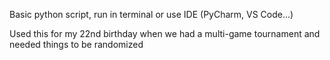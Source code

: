 Basic python script, run in terminal or use IDE (PyCharm, VS Code...)

Used this for my 22nd birthday when we had a multi-game tournament and needed things to be randomized
